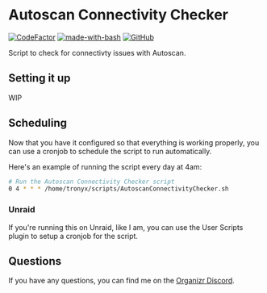 # Autoscan Connectivity Checker
[![CodeFactor](https://www.codefactor.io/repository/github/tronyx/autoscan-connectivity-checker/badge)](https://www.codefactor.io/repository/github/tronyx/autoscan-connectivity-checker) [![made-with-bash](https://img.shields.io/badge/Made%20with-Bash-1f425f.svg)](https://www.gnu.org/software/bash/) [![GitHub](https://img.shields.io/github/license/mashape/apistatus.svg)](https://github.com/tronyx/autoscan-connectivity-checker/blob/master/LICENSE.md)

Script to check for connectivty issues with Autoscan.

## Setting it up

WIP

## Scheduling

Now that you have it configured so that everything is working properly, you can use a cronjob to schedule the script to run automatically.

Here's an example of running the script every day at 4am:

```bash
# Run the Autoscan Connectivity Checker script
0 4 * * * /home/tronyx/scripts/AutoscanConnectivityChecker.sh
```

### Unraid

If you're running this on Unraid, like I am, you can use the User Scripts plugin to setup a cronjob for the script.


## Questions

If you have any questions, you can find me on the [Organizr Discord](https://organizr.app/discord).
